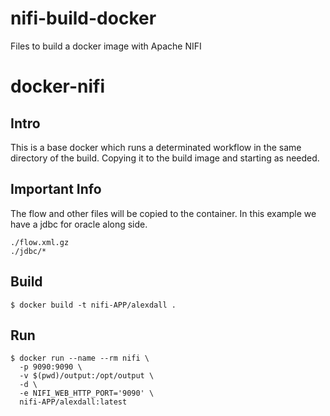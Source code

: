 # nifi-build-docker

Files to build a docker image with Apache NIFI

# docker-nifi

## Intro 
This is a base docker which runs a determinated workflow in the same directory of the build. Copying it to the build image and starting as needed. 

## Important Info
The flow and other files will be copied to the container. In this example we have a jdbc for oracle along side. 
```
./flow.xml.gz
./jdbc/*
```

## Build 
```
$ docker build -t nifi-APP/alexdall .
```

## Run
```
$ docker run --name --rm nifi \
  -p 9090:9090 \
  -v $(pwd)/output:/opt/output \
  -d \
  -e NIFI_WEB_HTTP_PORT='9090' \
  nifi-APP/alexdall:latest

